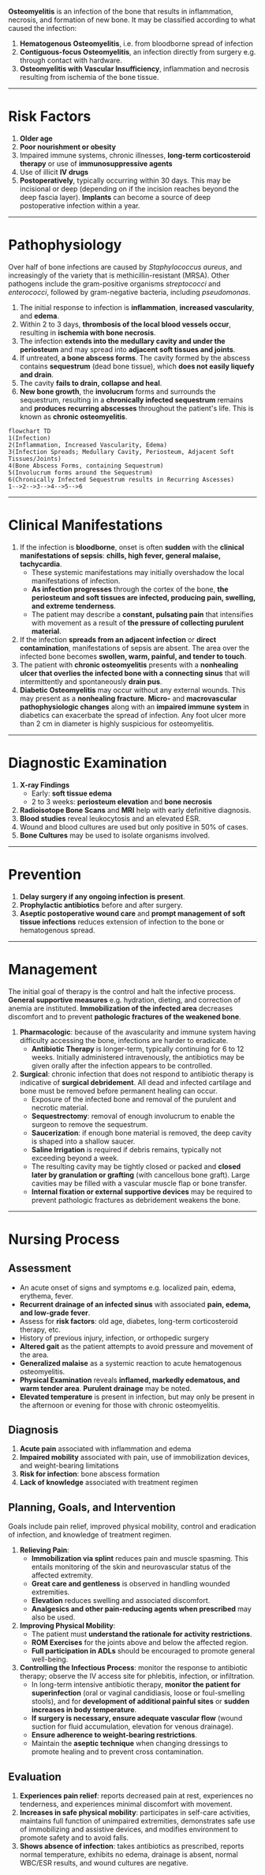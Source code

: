**Osteomyelitis** is an infection of the bone that results in inflammation, necrosis, and formation of new bone. It may be classified according to what caused the infection:
1. **Hematogenous Osteomyelitis**, i.e. from bloodborne spread of infection
2. **Contiguous-focus Osteomyelitis**, an infection directly from surgery e.g. through contact with hardware.
3. **Osteomyelitis with Vascular Insufficiency**, inflammation and necrosis resulting from ischemia of the bone tissue.
___
# Risk Factors
1. **Older age**
2. **Poor nourishment or obesity**
3. Impaired immune systems, chronic illnesses, **long-term corticosteroid therapy** or use of **immunosuppressive agents**
4. Use of illicit **IV drugs**
5. **Postoperatively**, typically occurring within 30 days. This may be incisional or deep (depending on if the incision reaches beyond the deep fascia layer). **Implants** can become a source of deep postoperative infection within a year.
___
# Pathophysiology
Over half of bone infections are caused by *Staphylococcus aureus*, and increasingly of the variety that is methicillin-resistant (MRSA). Other pathogens include the gram-positive organisms *streptococci* and *enterococci*, followed by gram-negative bacteria, including *pseudomonas*.
1. The initial response to infection is **inflammation**, **increased vascularity**, and **edema**.
2. Within 2 to 3 days, **thrombosis of the local blood vessels occur**, resulting in **ischemia with bone necrosis**.
3. The infection **extends into the medullary cavity and under the periosteum** and may spread into **adjacent soft tissues and joints**.
4. If untreated, **a bone abscess forms**. The cavity formed by the abscess contains **sequestrum** (dead bone tissue), which **does not easily liquefy and drain**.
5. The cavity **fails to drain, collapse and heal**.
6. **New bone growth**, the **involucrum** forms and surrounds the sequestrum, resulting in a **chronically infected sequestrum** remains and **produces recurring abscesses** throughout the patient's life. This is known as **chronic osteomyelitis**.
```mermaid
flowchart TD
1(Infection)
2(Inflammation, Increased Vascularity, Edema)
3(Infection Spreads; Medullary Cavity, Periosteum, Adjacent Soft Tissues/Joints)
4(Bone Abscess Forms, containing Sequestrum)
5(Involucrum forms around the Sequestrum)
6(Chronically Infected Sequestrum results in Recurring Ascesses)
1-->2-->3-->4-->5-->6
```
___
# Clinical Manifestations
1. If the infection is **bloodborne**, onset is often **sudden** with the **clinical manifestations of sepsis**: **chills, high fever, general malaise, tachycardia**.
	- These systemic manifestations may initially overshadow the local manifestations of infection.
	- **As infection progresses** through the cortex of the bone, **the periosteum and soft tissues are infected, producing pain, swelling, and extreme tenderness**.
	- The patient may describe a **constant, pulsating pain** that intensifies with movement as a result of **the pressure of collecting purulent material**.
2. If the infection **spreads from an adjacent infection** or **direct contamination**, manifestations of sepsis are absent. The area over the infected bone becomes **swollen, warm, painful, and tender to touch**.
3. The patient with **chronic osteomyelitis** presents with a **nonhealing ulcer that overlies the infected bone with a connecting sinus** that will intermittently and spontaneously **drain pus**.
4. **Diabetic Osteomyelitis** may occur without any external wounds. This may present as a **nonhealing fracture**. **Micro-** and **macrovascular pathophysiologic changes** along with an **impaired immune system** in diabetics can exacerbate the spread of infection. Any foot ulcer more than 2 cm in diameter is highly suspicious for osteomyelitis.
___
# Diagnostic Examination
1. **X-ray Findings**
	- Early: **soft tissue edema**
	- 2 to 3 weeks: **periosteum elevation** and **bone necrosis**
2. **Radioisotope Bone Scans** and **MRI** help with early definitive diagnosis.
3. **Blood studies** reveal leukocytosis and an elevated ESR.
4. Wound and blood cultures are used but only positive in 50% of cases.
5. **Bone Cultures** may be used to isolate organisms involved.
___
# Prevention
1. **Delay surgery if any ongoing infection is present**.
2. **Prophylactic antibiotics** before and after surgery.
3. **Aseptic postoperative wound care** and **prompt management of soft tissue infections** reduces extension of infection to the bone or hematogenous spread.
___
# Management
The initial goal of therapy is the control and halt the infective process. **General supportive measures** e.g. hydration, dieting, and correction of anemia are instituted. **Immobilization of the infected area** decreases discomfort and to prevent **pathologic fractures of the weakened bone**.
1. **Pharmacologic**: because of the avascularity and immune system having difficulty accessing the bone, infections are harder to eradicate.
	- **Antibiotic Therapy** is longer-term, typically continuing for 6 to 12 weeks. Initially administered intravenously, the antibiotics may be given orally after the infection appears to be controlled.
2. **Surgical**: chronic infection that does not respond to antibiotic therapy is indicative of **surgical debridement**. All dead and infected cartilage and bone must be removed before permanent healing can occur.
	- Exposure of the infected bone and removal of the purulent and necrotic material.
	- **Sequestrectomy**: removal of enough involucrum to enable the surgeon to remove the sequestrum.
	- **Saucerization**: if enough bone material is removed, the deep cavity is shaped into a shallow saucer.
	- **Saline Irrigation** is required if debris remains, typically not exceeding beyond a week.
	- The resulting cavity may be tightly closed or packed and **closed later by granulation or grafting** (with cancellous bone graft). Large cavities may be filled with a vascular muscle flap or bone transfer.
	- **Internal fixation or external supportive devices** may be required to prevent pathologic fractures as debridement weakens the bone.
___
# Nursing Process
## Assessment
- An acute onset of signs and symptoms e.g. localized pain, edema, erythema, fever.
- **Recurrent drainage of an infected sinus** with associated **pain, edema, and low-grade fever**.
- Assess for **risk factors**: old age, diabetes, long-term corticosteroid therapy, etc.
- History of previous injury, infection, or orthopedic surgery
- **Altered gait** as the patient attempts to avoid pressure and movement of the area.
- **Generalized malaise** as a systemic reaction to acute hematogenous osteomyelitis.
- **Physical Examination** reveals **inflamed, markedly edematous, and warm tender area**. **Purulent drainage** may be noted.
- **Elevated temperature** is present in infection, but may only be present in the afternoon or evening for those with chronic osteomyelitis.
## Diagnosis
1. **Acute pain** associated with inflammation and edema
2. **Impaired mobility** associated with pain, use of immobilization devices, and weight-bearing limitations
3. **Risk for infection**: bone abscess formation
4. **Lack of knowledge** associated with treatment regimen
## Planning, Goals, and Intervention
Goals include pain relief, improved physical mobility, control and eradication of infection, and knowledge of treatment regimen.
1. **Relieving Pain**:
	-  **Immobilization via splint** reduces pain and muscle spasming. This entails monitoring of the skin and neurovascular status of the affected extremity.
	- **Great care and gentleness** is observed in handling wounded extremities.
	- **Elevation** reduces swelling and associated discomfort.
	- **Analgesics and other pain-reducing agents when prescribed** may also be used.
2. **Improving Physical Mobility**:
	- The patient must **understand the rationale for activity restrictions**.
	- **ROM Exercises** for the joints above and below the affected region.
	- **Full participation in ADLs** should be encouraged to promote general well-being.
3. **Controlling the Infectious Process**: monitor the response to antibiotic therapy; observe the IV access site for phlebitis, infection, or infiltration.
	- In long-term intensive antibiotic therapy, **monitor the patient for superinfection** (oral or vaginal candidiasis, loose or foul-smelling stools), and for **development of additional painful sites** or **sudden increases in body temperature**.
	- **If surgery is necessary, ensure adequate vascular flow** (wound suction for fluid accumulation, elevation for venous drainage).
	- **Ensure adherence to weight-bearing restrictions**.
	- Maintain the **aseptic technique** when changing dressings to promote healing and to prevent cross contamination.
## Evaluation
1. **Experiences pain relief**: reports decreased pain at rest, experiences no tenderness, and experiences minimal discomfort with movement.
2. **Increases in safe physical mobility**: participates in self-care activities, maintains full function of unimpaired extremities, demonstrates safe use of immobilizing and assistive devices, and modifies environment to promote safety and to avoid falls.
3. **Shows absence of infection**: takes antibiotics as prescribed, reports normal temperature, exhibits no edema, drainage is absent, normal WBC/ESR results, and wound cultures are negative.